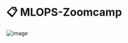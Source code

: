 # 📋 MLOPS-Zoomcamp


![image](https://www.google.com/url?sa=i&url=https%3A%2F%2Fml-ops.org%2Fcontent%2Fmlops-principles&psig=AOvVaw1WJ4sCA31pCtwLOYorwkNK&ust=1715876228650000&source=images&cd=vfe&opi=89978449&ved=0CBIQjRxqFwoTCPjriKSHkIYDFQAAAAAdAAAAABAE)
